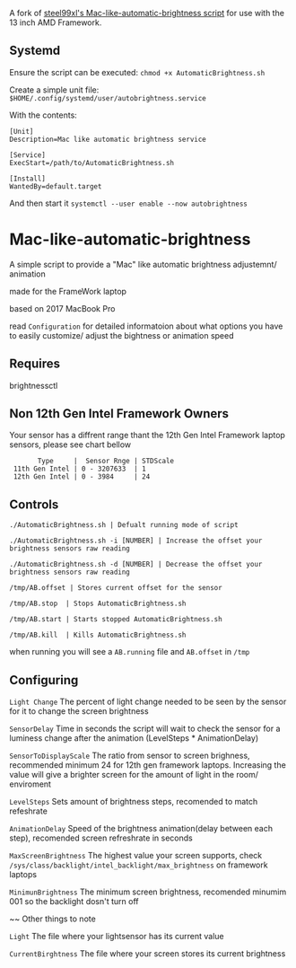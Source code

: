 A fork of [steel99xl's Mac-like-automatic-brightness script](https://github.com/steel99xl/Mac-like-automatic-brightness) for use with the 13 inch AMD Framework.

## Systemd

Ensure the script can be executed: `chmod +x AutomaticBrightness.sh`

Create a simple unit file: `$HOME/.config/systemd/user/autobrightness.service`

With the contents:

```
[Unit]
Description=Mac like automatic brightness service

[Service]
ExecStart=/path/to/AutomaticBrightness.sh

[Install]
WantedBy=default.target
```

And then start it `systemctl --user enable --now autobrightness`

# Mac-like-automatic-brightness
A simple script to provide a "Mac" like automatic brightness adjustemnt/ animation

made for the FrameWork laptop

based on 2017 MacBook Pro

read ```Configuration``` for detailed informatoion about what options you have to easily  customize/ adjust the bightness or animation speed

## Requires 
brightnessctl

## Non 12th Gen Intel Framework Owners
Your sensor has a diffrent range thant the 12th Gen Intel Framework laptop sensors, please see chart bellow


           Type     |  Sensor Rnge | STDScale
     11th Gen Intel | 0 - 3207633  | 1
     12th Gen Intel | 0 - 3984     | 24

## Controls
```./AutomaticBrightness.sh | Defualt running mode of script```

```./AutomaticBrightness.sh -i [NUMBER] | Increase the offset your brightness sensors raw reading ```

```./AutomaticBrightness.sh -d [NUMBER] | Decrease the offset your brightness sensors raw reading ```

```/tmp/AB.offset | Stores current offset for the sensor```

```/tmp/AB.stop  | Stops AutomaticBrightness.sh```

```/tmp/AB.start | Starts stopped AutomaticBrightness.sh``` 

```/tmp/AB.kill  | Kills AutomaticBrightness.sh```

when running you will see a ```AB.running``` file and ```AB.offset``` in ```/tmp```


## Configuring
```Light Change``` The percent of light change needed to be seen by the sensor for it to change the screen brightness

```SensorDelay``` Time in seconds the script will wait to check the sensor for a luminess change after the animation (LevelSteps * AnimationDelay)

```SensorToDisplayScale``` The ratio from sensor to screen brighness, recommended minimum 24  for 12th gen framework laptops. Increasing the value will give a brighter screen for the amount of light in the room/ enviroment

```LevelSteps```  Sets amount of brightness steps, recomended to match refeshrate

```AnimationDelay```  Speed of the brightness animation(delay between each step), recomended screen refreshrate in seconds

```MaxScreenBrightness``` The highest value your screen supports, check ```/sys/class/backlight/intel_backlight/max_brightness``` on framework laptops

```MinimunBrightness``` The minimum screen brightness, recomended minumim 001 so the backlight dosn't turn off

~~ Other things to note

```Light```  The file where your lightsensor has its current value

```CurrentBirghtness```  The file where your screen stores its current brightness 
